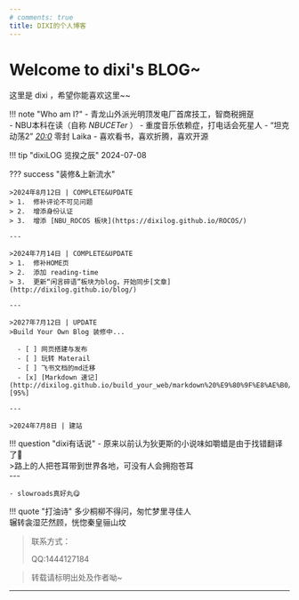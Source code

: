 ```yaml
---
# comments: true
title: DIXI的个人博客
---
```



# Welcome to dixi's BLOG~

<div id="progress-container">
  <div id="progress-bar"></div>
</div>




这里是 dixi ，希望你能喜欢这里~~

!!! note "Who am I?"
    - 青龙山外派光明顶发电厂首席技工，智商税拥趸  
    - NBU本科在读（自称 *NBUCETer* ）
    - 重度音乐依赖症，打电话会死星人
    - “坦克动荡2” *<u>20:0</u>* 零封 Laika
    - 喜欢看书，喜欢折腾，喜欢开源

!!! tip "dixiLOG 览揆之辰"
    2024-07-08

??? success "装修&上新流水"
    
    >2024年8月12日 | COMPLETE&UPDATE  
    > 1.  修补评论不可见问题  
    > 2.  增添身份认证  
    > 3.  增添 [NBU_ROCOS 板块](https://dixilog.github.io/ROCOS/)

    ---
    
    >2024年7月14日 | COMPLETE&UPDATE  
    > 1.  修补HOME页  
    > 2.  添加 reading-time  
    > 3.  更新“闲言碎语”板块为blog，开始同步[文章](http://dixilog.github.io/blog/)

    ---

    >2027年7月12日 | UPDATE  
    >Build Your Own Blog 装修中...

      - [ ] 网页搭建与发布
      - [ ] 玩转 Materail 
      - [ ] 飞书文档的md迁移 
      - [x] [Markdown 速记](http://dixilog.github.io/build_your_web/markdown%20%E9%80%9F%E8%AE%B0/) [95%]

    ---
    
    >2024年7月8日 | 建站 

!!! question "dixi有话说"
    - 原来以前认为狄更斯的小说味如嚼蜡是由于找错翻译了🤣  
    >路上的人把苍耳带到世界各地，可没有人会拥抱苍耳   
    ---   
    
    - slowroads真好丸😋


!!! quote "打油诗"
    多少桐柳不得问，匆忙梦里寻佳人  
    辗转衾湿茫然顾，恍惚秦皇骊山坟
    
> 联系方式：
> 
> QQ:1444127184  

> 转载请标明出处及作者呦~

---


<!-- Giscus 评论功能 -->
<div id="giscus-container"></div>

<script src="https://giscus.app/client.js"
        data-repo="dixiLOG/dixiLOG.github.io"
        data-repo-id="R_kgDOMSVlpg"
        data-category="Announcements"
        data-category-id="DIC_kwDOMSVlps4CgoIQ"
        data-mapping="pathname"
        data-strict="0"
        data-reactions-enabled="0"    
        data-emit-metadata="0"
        data-input-position="bottom"
        data-theme="preferred_color_scheme"
        data-lang="zh-CN"
        crossorigin="anonymous"
        async>
</script>

<script>
    document.addEventListener("DOMContentLoaded", function() {
        var feedbackSection = document.querySelector('md-feedback'); // 确保选择器正确
        var giscusContainer = document.querySelector('#giscus-container');

        if (feedbackSection && giscusContainer) {
            // 调试输出
            console.log('Feedback section found:', feedbackSection);
            console.log('Giscus container found:', giscusContainer);

            // 确保 feedbackSection 在页面中
            if (feedbackSection.parentNode) {
                feedbackSection.parentNode.appendChild(giscusContainer); // 尝试 appendChild
            }
        } else {
            console.log('Feedback section or Giscus container not found.');
        }

        // 设置初始主题
        var palette = __md_get("__palette");
        var theme = palette && palette.color.scheme === "slate" ? "dark" : "light";
        var giscusScript = document.querySelector("#giscus-container script");
        if (giscusScript) {
            giscusScript.setAttribute("data-theme", theme);
        }

        // 注册主题切换事件
        var paletteToggle = document.querySelector("[data-md-component=palette]");
        if (paletteToggle) {
            paletteToggle.addEventListener("change", function() {
                var newPalette = __md_get("__palette");
                var newTheme = newPalette && newPalette.color.scheme === "slate" ? "dark_dimmed" : "light_high_contrast";
                // 主题颜色
                // | 'light'
                // | 'light_high_contrast'
                // | 'light_protanopia'
                // | 'dark'
                // | 'dark_high_contrast'
                // | 'dark_protanopia'
                // | 'dark_dimmed'
                // | 'transparent_dark'

                // 更新 Giscus 评论主题
                var giscusFrame = document.querySelector("iframe.giscus-frame");
                if (giscusFrame) {
                    giscusFrame.contentWindow.postMessage(
                        { giscus: { setConfig: { theme: newTheme } } },
                        "https://giscus.app"
                    );
                }

            });
        }
    });
</script>

